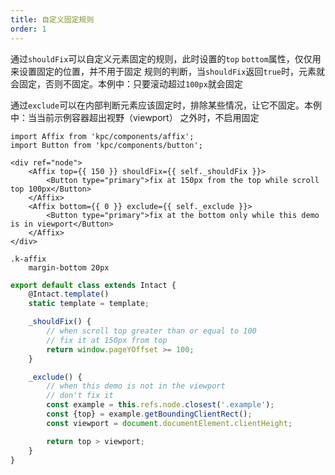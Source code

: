 ```yaml
---
title: 自定义固定规则
order: 1
---
```


通过`shouldFix`可以自定义元素固定的规则，此时设置的`top` `bottom`属性，仅仅用来设置固定的位置，并不用于固定
规则的判断，当`shouldFix`返回`true`时，元素就会固定，否则不固定。本例中：只要滚动超过`100px`就会固定

通过`exclude`可以在内部判断元素应该固定时，排除某些情况，让它不固定。本例中：当当前示例容器超出视野（viewport）
之外时，不启用固定

```vdt
import Affix from 'kpc/components/affix';
import Button from 'kpc/components/button';

<div ref="node">
    <Affix top={{ 150 }} shouldFix={{ self._shouldFix }}>
        <Button type="primary">fix at 150px from the top while scroll top 100px</Button>
    </Affix>
    <Affix bottom={{ 0 }} exclude={{ self._exclude }}>
        <Button type="primary">fix at the bottom only while this demo is in viewport</Button>
    </Affix>
</div>
```

```styl
.k-affix
    margin-bottom 20px
```

```js
export default class extends Intact {
    @Intact.template()
    static template = template;

    _shouldFix() {
        // when scroll top greater than or equal to 100
        // fix it at 150px from top
        return window.pageYOffset >= 100;
    }

    _exclude() {
        // when this demo is not in the viewport
        // don't fix it
        const example = this.refs.node.closest('.example');
        const {top} = example.getBoundingClientRect();
        const viewport = document.documentElement.clientHeight;

        return top > viewport; 
    }
}
```
